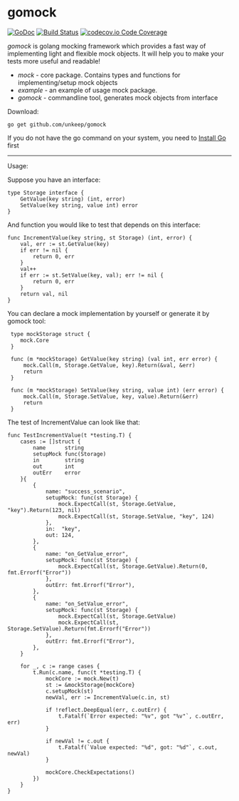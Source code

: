 # gomock
[![GoDoc](https://godoc.org/github.com/unkeep/gomock?status.svg)](https://godoc.org/github.com/unkeep/gomock)
[![Build Status](https://travis-ci.org/unkeep/gomock.svg?branch=master)](https://travis-ci.org/unkeep/gomock)
[![codecov.io Code Coverage](https://img.shields.io/codecov/c/github/unkeep/gomock.svg?maxAge=2592000)](https://codecov.io/github/unkeep/gomock?branch=master)

*gomock* is golang mocking framework which provides a fast way of implementing light and flexible mock objects. It will help you to make your tests more useful and readable!

* _mock_ - core package. Contains types and functions for implementing/setup mock objects
* _example_ - an example of usage mock package.
* _gomock_ - commandline tool, generates mock objects from interface

Download:
```shell
go get github.com/unkeep/gomock
```

If you do not have the go command on your system, you need to [Install Go](http://golang.org/doc/install) first

* * *
Usage:

Suppose you have an interface:

```golang
type Storage interface {
	GetValue(key string) (int, error)
	SetValue(key string, value int) error
}
```

And function you would like to test that depends on this interface:

```golang
func IncrementValue(key string, st Storage) (int, error) {
	val, err := st.GetValue(key)
	if err != nil {
		return 0, err
	}
	val++
	if err := st.SetValue(key, val); err != nil {
		return 0, err
	}
	return val, nil
}
```

You can declare a mock implementation by yourself or generate it by gomock tool:

```golang
 type mockStorage struct {
 	mock.Core
 }

 func (m *mockStorage) GetValue(key string) (val int, err error) {
	 mock.Call(m, Storage.GetValue, key).Return(&val, &err)
	 return
 }

 func (m *mockStorage) SetValue(key string, value int) (err error) {
	 mock.Call(m, Storage.SetValue, key, value).Return(&err)
	 return
 }
```

The test of IncrementValue can look like that:

```golang
func TestIncrementValue(t *testing.T) {
	cases := []struct {
		name      string
		setupMock func(Storage)
		in        string
		out       int
		outErr    error
	}{
		{
			name: "success_scenario",
			setupMock: func(st Storage) {
				mock.ExpectCall(st, Storage.GetValue, "key").Return(123, nil)
				mock.ExpectCall(st, Storage.SetValue, "key", 124)
			},
			in:  "key",
			out: 124,
		},
		{
			name: "on_GetValue_error",
			setupMock: func(st Storage) {
				mock.ExpectCall(st, Storage.GetValue).Return(0, fmt.Errorf("Error"))
			},
			outErr: fmt.Errorf("Error"),
		},
		{
			name: "on_SetValue_error",
			setupMock: func(st Storage) {
				mock.ExpectCall(st, Storage.GetValue)
				mock.ExpectCall(st, Storage.SetValue).Return(fmt.Errorf("Error"))
			},
			outErr: fmt.Errorf("Error"),
		},
	}

	for _, c := range cases {
		t.Run(c.name, func(t *testing.T) {
			mockCore := mock.New(t)
			st := &mockStorage{mockCore}
			c.setupMock(st)
			newVal, err := IncrementValue(c.in, st)

			if !reflect.DeepEqual(err, c.outErr) {
				t.Fatalf(`Error expected: "%v", got "%v"`, c.outErr, err)
			}

			if newVal != c.out {
				t.Fatalf(`Value expected: "%d", got: "%d"`, c.out, newVal)
			}

			mockCore.CheckExpectations()
		})
	}
}
```

